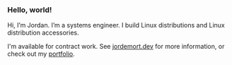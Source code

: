 ### Hello, world!

Hi, I’m Jordan. I’m a systems engineer. I build Linux distributions and Linux distribution accessories.

I'm available for contract work. See [jordemort.dev](https://jordemort.dev) for more information, or check out my [portfolio](https://jordemort.dev/portfolio/).
